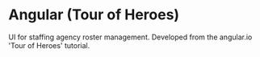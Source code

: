 # Angular (Tour of Heroes)

UI for staffing agency roster management. Developed from the angular.io 'Tour of Heroes' tutorial.
